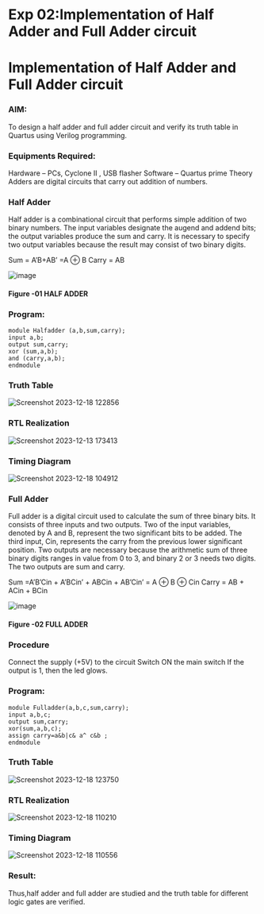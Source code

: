 # Exp 02:Implementation of Half Adder and Full Adder circuit

# Implementation of Half Adder and Full Adder circuit
### AIM:
To design a half adder and full adder circuit and verify its truth table in Quartus using Verilog programming.

### Equipments Required:
Hardware – PCs, Cyclone II , USB flasher
Software – Quartus prime
Theory
Adders are digital circuits that carry out addition of numbers.

### Half Adder
Half adder is a combinational circuit that performs simple addition of two binary numbers. The input variables designate the augend and addend bits; the output variables produce the sum and carry. It is necessary to specify two output variables because the result may consist of two binary digits.

Sum = A’B+AB’ =A ⊕ B Carry = AB


 ![image](https://user-images.githubusercontent.com/36288975/163552156-a13e5a56-c638-4110-97d9-8896907c8d25.png)

#### Figure -01 HALF ADDER 
### Program:
```
module Halfadder (a,b,sum,carry);
input a,b;
output sum,carry;
xor (sum,a,b);
and (carry,a,b);
endmodule
```
### Truth Table
![Screenshot 2023-12-18 122856](https://github.com/Prajin19/Exp-02-Implementation-of-Half-Adder-and-Full-Adder-circuit/assets/144979377/c91b8656-69c0-4a04-a7ff-ba388c45ccc5)
### RTL Realization
![Screenshot 2023-12-13 173413](https://github.com/Prajin19/Exp-02-Implementation-of-Half-Adder-and-Full-Adder-circuit/assets/144979377/5854aa93-2856-4531-96b3-834180bceecd)
### Timing Diagram
![Screenshot 2023-12-18 104912](https://github.com/Prajin19/Exp-02-Implementation-of-Half-Adder-and-Full-Adder-circuit/assets/144979377/d547d99a-34ca-4ade-94ea-64cefd1a02bb)

### Full Adder
Full adder is a digital circuit used to calculate the sum of three binary bits. It consists of three inputs and two outputs. Two of the input variables, denoted by A and B, represent the two significant bits to be added. The third input, Cin, represents the carry from the previous lower significant position. Two outputs are necessary because the arithmetic sum of three binary digits ranges in value from 0 to 3, and binary 2 or 3 needs two digits. The two outputs are sum and carry.

Sum =A’B’Cin + A’BCin’ + ABCin + AB’Cin’ = A ⊕ B ⊕ Cin Carry = AB + ACin + BCin


![image](https://user-images.githubusercontent.com/36288975/163552057-b3547877-6d07-45b4-b7e0-bcfebfad9e1d.png)

#### Figure -02 FULL ADDER 

### Procedure

Connect the supply (+5V) to the circuit
Switch ON the main switch
If the output is 1, then the led glows.
### Program:
```
module Fulladder(a,b,c,sum,carry);
input a,b,c;
output sum,carry;
xor(sum,a,b,c);
assign carry=a&b|c& a^ c&b ;
endmodule
```
### Truth Table 
![Screenshot 2023-12-18 123750](https://github.com/Prajin19/Exp-02-Implementation-of-Half-Adder-and-Full-Adder-circuit/assets/144979377/d5e398a2-7999-4dc6-92bf-17841663084d)
### RTL Realization
![Screenshot 2023-12-18 110210](https://github.com/Prajin19/Exp-02-Implementation-of-Half-Adder-and-Full-Adder-circuit/assets/144979377/80b59a8a-0bfe-4a76-904a-972722910e74)
### Timing Diagram
![Screenshot 2023-12-18 110556](https://github.com/Prajin19/Exp-02-Implementation-of-Half-Adder-and-Full-Adder-circuit/assets/144979377/250adc12-2da9-48d6-82fe-6e95d59e453b)

### Result:
Thus,half adder and full adder are studied and the truth table for different logic gates are verified.
